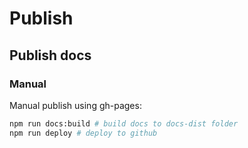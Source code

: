 # Publish

## Publish docs

### Manual

Manual publish using gh-pages:

```bash
npm run docs:build # build docs to docs-dist folder
npm run deploy # deploy to github
```

